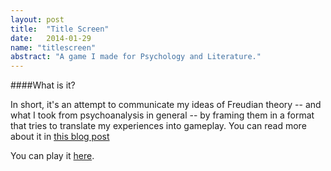 ```yaml
---
layout: post
title:  "Title Screen"
date:   2014-01-29
name: "titlescreen"
abstract: "A game I made for Psychology and Literature."
---
```


####What is it?

In short, it's an attempt to communicate my ideas of Freudian theory -- and what I took from psychoanalysis in general -- by framing them in a format that tries to translate my experiences into gameplay. You can read more about it in [this blog post](/blog/2014/01/19/title-screen.html)

You can play it [here](http://www.kongregate.com/games/aaronsantiago/title-screen).